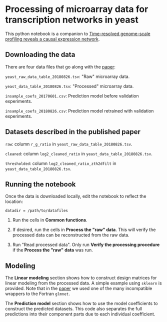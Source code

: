 # Processing of microarray data for transcription networks in yeast

This python notebook is a companion to [Time-resolved genome-scale profiling
reveals a causal expression network][paper].


## Downloading the data

There are four data files that go along with the [paper][paper]:

`yeast_raw_data_table_20180826.tsv`: "Raw" microarray data.

`yeast_data_table_20180826.tsv`: "Processed" microarray data.

`insample_coefs_20170601.csv`: Prediction model before validation experiments.

`insample_coefs_20180826.csv`: Prediction model retrained with validation
experiments.

## Datasets described in the published paper

`raw`: column `r_g_ratio` in `yeast_raw_data_table_20180826.tsv`.

`cleaned`: column `log2_cleaned_ratio` in `yeast_data_table_20180826.tsv`.

`thresholded`: column `log2_cleaned_ratio_zth2dfilt` in `yeast_data_table_20180826.tsv`.


## Running the notebook

Once the data is downloaded locally, edit the notebook to reflect the location:

`datadir = /path/to/datafiles`

1. Run the cells in **Common functions**.

2. If desired, run the cells in **Process the "raw" data**.  This will verify
   the processed data can be reconstructed from the raw data.

3. Run "Read processed data".  Only run **Verify the processing procedure** if
   the **Process the "raw" data** was run.

## Modeling

The **Linear modeling** section shows how to construct design matrices for
linear modeling from the processed data.  A simple example using `sklearn` is
provided.  Note that in the [paper] we used one of the many incompatible
wrappers to the Fortran `glmnet`.

The **Prediction model** section shows how to use the model coefficients to
construct the predicted datasets.  This code also separates the full predictions
into their component parts due to each individual coefficient.

[paper]: https://www.biorxiv.org/
